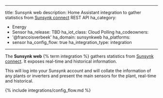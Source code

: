 
---
title: Sunsynk web
description: Home Assistant integration to gather statistics from [Sunsynk connect](http://sunsynk.org) REST API
ha_category:
  - Energy
  - Sensor
ha_release: TBD
ha_iot_class: Cloud Polling
ha_codeowners:
  - '@francoisverbeek'
ha_domain: sunsynkweb
ha_platforms:
  - sensor
ha_config_flow: true
ha_integration_type: integration
---

The **Sunsynk web** {% term integration %} gathers statistics from [Sunsynk connect](http://sunsynk.org). It exposes real-time and historical information.

This will log into your Sunsynk account and will collate the information of any plants or inverters and present the main sensors for the plant, real-time and historical.

{% include integrations/config_flow.md %}
